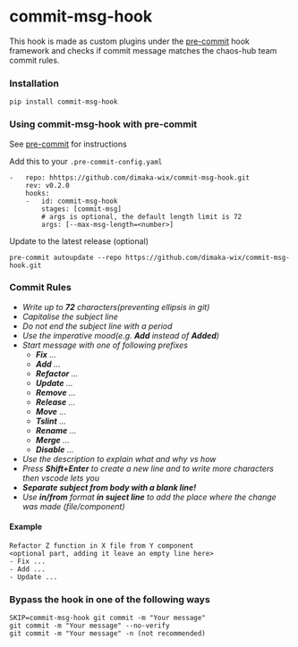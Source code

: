 # commit-msg-hook
This hook is made as custom plugins under the [pre-commit](https://pre-commit.com/) hook framework and checks if commit message matches the chaos-hub team commit rules.

### Installation 
```
pip install commit-msg-hook
```
### Using commit-msg-hook with pre-commit 

See [pre-commit](https://pre-commit.com/) for instructions

Add this to your ```.pre-commit-config.yaml```
```
-   repo: hhttps://github.com/dimaka-wix/commit-msg-hook.git
    rev: v0.2.0
    hooks:
    -   id: commit-msg-hook
        stages: [commit-msg]
        # args is optional, the default length limit is 72
        args: [--max-msg-length=<number>]
 ```   
 Update to the latest release (optional)
  ```
  pre-commit autoupdate --repo https://github.com/dimaka-wix/commit-msg-hook.git
  ```
 ### Commit Rules

* _Write up to **72** characters(preventing ellipsis in git)_
* _Capitalise the subject line_
* _Do not end the subject line with a period_
* _Use the imperative mood(e.g. **Add** instead of **Added**)_
* _Start message with one of following prefixes_
  - _**Fix** ..._
  - _**Add** ..._
  - _**Refactor** ..._
  - _**Update** ..._
  - _**Remove** ..._
  - _**Release** ..._
  - _**Move** ..._ 
  - _**Tslint** ..._
  - _**Rename** ..._
  - _**Merge** ..._
  - _**Disable** ..._
* _Use the description to explain what and why vs how_
* _Press **Shift+Enter** to create a new line and to write more characters then vscode lets you_
* _**Separate subject from body with a blank line!**_
* _Use **in/from** format **in suject line** to add the place where the change was made (file/component)_


#### Example
```
Refactor Z function in X file from Y component
<optional part, adding it leave an empty line here>
- Fix ...
- Add ...
- Update ...
 ```
 ### Bypass the hook in one of the following ways
```
SKIP=commit-msg-hook git commit -m "Your message"
git commit -m "Your message" --no-verify
git commit -m "Your message" -n (not recommended)
```
